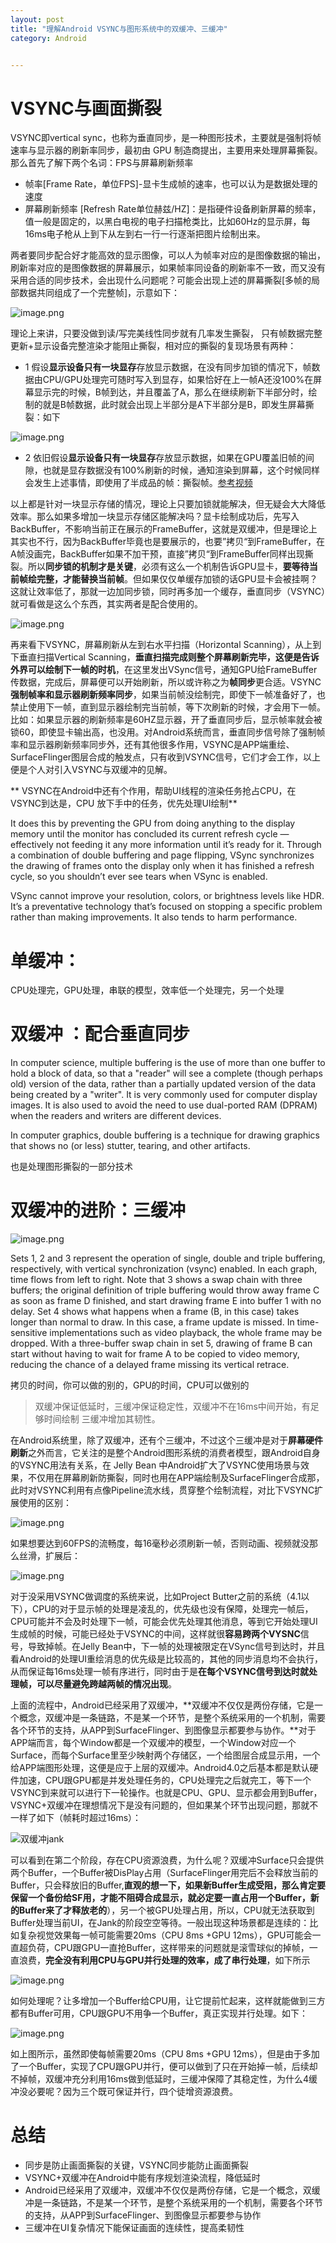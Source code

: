 ```yaml
---
layout: post
title: "理解Android VSYNC与图形系统中的双缓冲、三缓冲"
category: Android


---
```



# VSYNC与画面撕裂

VSYNC即vertical sync，也称为垂直同步，是一种图形技术，主要就是强制将帧速率与显示器的刷新率同步，最初由 GPU 制造商提出，主要用来处理屏幕撕裂。那么首先了解下两个名词：FPS与屏幕刷新频率

* 帧率[Frame Rate，单位FPS]-显卡生成帧的速率，也可以认为是数据处理的速度
* 屏幕刷新频率 [Refresh Rate单位赫兹/HZ]：是指硬件设备刷新屏幕的频率，值一般是固定的，以黑白电视的电子扫描枪类比，比如60Hz的显示屏，每16ms电子枪从上到下从左到右一行一行逐渐把图片绘制出来。

两者要同步配合好才能高效的显示图像，可以人为帧率对应的是图像数据的输出，刷新率对应的是图像数据的屏幕展示，如果帧率同设备的刷新率不一致，而又没有采用合适的同步技术，会出现什么问题呢？可能会出现上述的屏幕撕裂[多帧的局部数据共同组成了一个完整帧]，示意如下：

![image.png](https://p3-juejin.byteimg.com/tos-cn-i-k3u1fbpfcp/7c03e6553ccc49beae246ff2c3e0cd8b~tplv-k3u1fbpfcp-watermark.image?)

理论上来讲，只要没做到读/写完美线性同步就有几率发生撕裂， 只有帧数据完整更新+显示设备完整渲染才能阻止撕裂，相对应的撕裂的复现场景有两种：

* 1 假设**显示设备只有一块显存**存放显示数据，在没有同步加锁的情况下，帧数据由CPU/GPU处理完可随时写入到显存，如果恰好在上一帧A还没100%在屏幕显示完的时候，B帧到达，并且覆盖了A，那么在继续刷新下半部分时，绘制的就是B帧数据，此时就会出现上半部分是A下半部分是B，即发生屏幕撕裂：如下

![image.png](https://upload-images.jianshu.io/upload_images/1460468-4424c66d36b291f2.png?imageMogr2/auto-orient/strip%7CimageView2/2/w/1240)
 
* 2 依旧假设**显示设备只有一块显存**存放显示数据，如果在GPU覆盖旧帧的间隙，也就是显存数据没有100%刷新的时候，通知渲染到屏幕，这个时候同样会发生上述事情，即使用了半成品的帧：撕裂帧。[参考视频](https://youtu.be/1iaHxmfZGGc?list=UU_x5XG1OV2P6uZZ5FSM9Ttw&t=112)

以上都是针对一块显示存储的情况，理论上只要加锁就能解决，但无疑会大大降低效率。那么如果多增加一块显示存储区能解决吗？显卡绘制成功后，先写入BackBuffer，不影响当前正在展示的FrameBuffer，这就是双缓冲，但是理论上其实也不行，因为BackBuffer毕竟也是要展示的，也要”拷贝“到FrameBuffer，在A帧没画完，BackBuffer如果不加干预，直接”拷贝“到FrameBuffer同样出现撕裂。所以**同步锁的机制才是关键**，必须有这么一个机制告诉GPU显卡，**要等待当前帧绘完整，才能替换当前帧**。但如果仅仅单缓存加锁的话GPU显卡会被挂啊？这就让效率低了，那就一边加同步锁，同时再多加一个缓存，垂直同步（VSYNC）就可看做是这么个东西，其实两者是配合使用的。

![image.png](https://upload-images.jianshu.io/upload_images/1460468-30ac3ea4118e9390.png?imageMogr2/auto-orient/strip%7CimageView2/2/w/1240)

再来看下VSYNC，屏幕刷新从左到右水平扫描（Horizontal Scanning），从上到下垂直扫描Vertical Scanning，**垂直扫描完成则整个屏幕刷新完毕，这便是告诉外界可以绘制下一帧的时机**，在这里发出VSync信号，通知GPU给FrameBuffer传数据，完成后，屏幕便可以开始刷新，所以或许称之为**帧同步**更合适。VSYNC**强制帧率和显示器刷新频率同步**，如果当前帧没绘制完，即使下一帧准备好了，也禁止使用下一帧，直到显示器绘制完当前帧，等下次刷新的时候，才会用下一帧。比如：如果显示器的刷新频率是60HZ显示器，开了垂直同步后，显示帧率就会被锁60，即使显卡输出高，也没用。对Android系统而言，垂直同步信号除了强制帧率和显示器刷新频率同步外，还有其他很多作用，VSYNC是APP端重绘、SurfaceFlinger图层合成的触发点，只有收到VSYNC信号，它们才会工作，以上便是个人对引入VSYNC与双缓冲的见解。

** VSYNC在Android中还有个作用，帮助UI线程的渲染任务抢占CPU，在VSYNC到达是，CPU 放下手中的任务，优先处理UI绘制**

It does this by preventing the GPU from doing anything to the display memory until the monitor has concluded its current refresh cycle — effectively not feeding it any more information until it’s ready for it. Through a combination of double buffering and page flipping, VSync synchronizes the drawing of frames onto the display only when it has finished a refresh cycle, so you shouldn’t ever see tears when VSync is enabled.


VSync cannot improve your resolution, colors, or brightness levels like HDR. It’s a preventative technology that’s focused on stopping a specific problem rather than making improvements. It also tends to harm performance.

# 单缓冲：

CPU处理完，GPU处理，串联的模型，效率低一个处理完，另一个处理




# 双缓冲  ：配合垂直同步



In computer science, multiple buffering is the use of more than one buffer to hold a block of data, so that a "reader" will see a complete (though perhaps old) version of the data, rather than a partially updated version of the data being created by a "writer". It is very commonly used for computer display images. It is also used to avoid the need to use dual-ported RAM (DPRAM) when the readers and writers are different devices.



In computer graphics, double buffering is a technique for drawing graphics that shows no (or less) stutter, tearing, and other artifacts.

也是处理图形撕裂的一部分技术

# 双缓冲的进阶：三缓冲


![image.png](https://p3-juejin.byteimg.com/tos-cn-i-k3u1fbpfcp/4e95445860a447ee82a610bcb025a65f~tplv-k3u1fbpfcp-watermark.image?)


Sets 1, 2 and 3 represent the operation of single, double and triple buffering, respectively, with vertical synchronization (vsync) enabled. In each graph, time flows from left to right. Note that 3 shows a swap chain with three buffers; the original definition of triple buffering would throw away frame C as soon as frame D finished, and start drawing frame E into buffer 1 with no delay. Set 4 shows what happens when a frame (B, in this case) takes longer than normal to draw. In this case, a frame update is missed. In time-sensitive implementations such as video playback, the whole frame may be dropped. With a three-buffer swap chain in set 5, drawing of frame B can start without having to wait for frame A to be copied to video memory, reducing the chance of a delayed frame missing its vertical retrace.

拷贝的时间，你可以做的别的，GPU的时间，CPU可以做别的



>  双缓冲保证低延时，三缓冲保证稳定性，双缓冲不在16ms中间开始，有足够时间绘制 三缓冲增加其韧性。


在Android系统里，除了双缓冲，还有个三缓冲，不过这个三缓冲是对于**屏幕硬件刷新**之外而言，它关注的是整个Android图形系统的消费者模型，跟Android自身的VSYNC用法有关系，在 Jelly Bean 中Android扩大了VSYNC使用场景与效果，不仅用在屏幕刷新防撕裂，同时也用在APP端绘制及SurfaceFlinger合成那，此时对VSYNC利用有点像Pipeline流水线，贯穿整个绘制流程，对比下VSYNC扩展使用的区别：


![image.png](https://upload-images.jianshu.io/upload_images/1460468-966ca5f42592eeff.png?imageMogr2/auto-orient/strip%7CimageView2/2/w/1240)

如果想要达到60FPS的流畅度，每16毫秒必须刷新一帧，否则动画、视频就没那么丝滑，扩展后：

![image.png](https://upload-images.jianshu.io/upload_images/1460468-f61ba65d9e250aca.png?imageMogr2/auto-orient/strip%7CimageView2/2/w/1240)


对于没采用VSYNC做调度的系统来说，比如Project Butter之前的系统（4.1以下），CPU的对于显示帧的处理是凌乱的，优先级也没有保障，处理完一帧后，CPU可能并不会及时处理下一帧，可能会优先处理其他消息，等到它开始处理UI生成帧的时候，可能已经处于VSYNC的中间，这样就很**容易跨两个VYSNC**信号，导致掉帧。在Jelly Bean中，下一帧的处理被限定在VSync信号到达时，并且看Android的处理UI重绘消息的优先级是比较高的，其他的同步消息均不会执行，从而保证每16ms处理一帧有序进行，同时由于是**在每个VSYNC信号到达时就处理帧，可以尽量避免跨越两帧的情况出现**。

上面的流程中，Android已经采用了双缓冲，**双缓冲不仅仅是两份存储，它是一个概念，双缓冲是一条链路，不是某一个环节，是整个系统采用的一个机制，需要各个环节的支持，从APP到SurfaceFlinger、到图像显示都要参与协作。**对于APP端而言，每个Window都是一个双缓冲的模型，一个Window对应一个Surface，而每个Surface里至少映射两个存储区，一个给图层合成显示用，一个给APP端图形处理，这便是应于上层的双缓冲。Android4.0之后基本都是默认硬件加速，CPU跟GPU都是并发处理任务的，CPU处理完之后就完工，等下一个VSYNC到来就可以进行下一轮操作。也就是CPU、GPU、显示都会用到Buffer，VSYNC+双缓冲在理想情况下是没有问题的，但如果某个环节出现问题，那就不一样了如下（帧耗时超过16ms）：

![双缓冲jank](https://www.androidpolice.com/wp-content/uploads/2012/07/0001_Layer-72.png)

可以看到在第二个阶段，存在CPU资源浪费，为什么呢？双缓冲Surface只会提供两个Buffer，一个Buffer被DisPlay占用（SurfaceFlinger用完后不会释放当前的Buffer，只会释放旧的Buffer,**直观的想一下，如果新Buffer生成受阻，那么肯定要保留一个备份给SF用，才能不阻碍合成显示，就必定要一直占用一个Buffer，新的Buffer来了才释放老的**），另一个被GPU处理占用，所以，CPU就无法获取到Buffer处理当前UI，在Jank的阶段空空等待。一般出现这种场景都是连续的：比如复杂视觉效果每一帧可能需要20ms（CPU 8ms +GPU 12ms），GPU可能会一直超负荷，CPU跟GPU一直抢Buffer，这样带来的问题就是滚雪球似的掉帧，一直浪费，**完全没有利用CPU与GPU并行处理的效率，成了串行处理**，如下所示

![image.png](https://upload-images.jianshu.io/upload_images/1460468-3de0622bf2e05a14.png?imageMogr2/auto-orient/strip%7CimageView2/2/w/1240)

如何处理呢？让多增加一个Buffer给CPU用，让它提前忙起来，这样就能做到三方都有Buffer可用，CPU跟GPU不用争一个Buffer，真正实现并行处理。如下：

![image.png](https://upload-images.jianshu.io/upload_images/1460468-b88cf9b2eb3d6bb0.png?imageMogr2/auto-orient/strip%7CimageView2/2/w/1240)

如上图所示，虽然即使每帧需要20ms（CPU 8ms +GPU 12ms），但是由于多加了一个Buffer，实现了CPU跟GPU并行，便可以做到了只在开始掉一帧，后续却不掉帧，双缓冲充分利用16ms做到低延时，三缓冲保障了其稳定性，为什么4缓冲没必要呢？因为三个既可保证并行，四个徒增资源浪费。  
 
# 总结

* 同步是防止画面撕裂的关键，VSYNC同步能防止画面撕裂
* VSYNC+双缓冲在Android中能有序规划渲染流程，降低延时
* Android已经采用了双缓冲，双缓冲不仅仅是两份存储，它是一个概念，双缓冲是一条链路，不是某一个环节，是整个系统采用的一个机制，需要各个环节的支持，从APP到SurfaceFlinger、到图像显示都要参与协作
* 三缓冲在UI复杂情况下能保证画面的连续性，提高柔韧性
